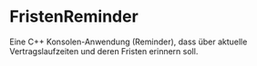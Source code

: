 # FristenReminder
Eine C++ Konsolen-Anwendung (Reminder), dass über aktuelle Vertragslaufzeiten und deren Fristen erinnern soll.
